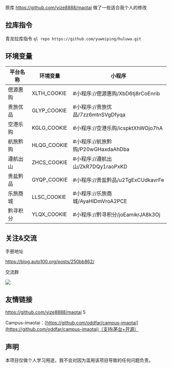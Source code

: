 原库 https://github.com/yize8888/maotai  做了一些适合我个人的修改

## 拉库指令

青龙拉库指令 `ql repo https://github.com/yuweiping/huluwa.git`

## 环境变量

| 平台名称 | 环境变量 | 小程序 |
|--------|-------------|-------------|
| 偲源惠购 | XLTH_COOKIE | #小程序://偲源惠购/XbD6tj8rCoEnrib |
| 贵旅优品 | GLYP_COOKIE | #小程序://贵旅优品/7zz6mtnSVgDfyqa |
| 空港乐购 | KGLG_COOKIE | #小程序://空港乐购/icspktXhWOjo7hA |
| 航旅黔购 | HLQG_COOKIE | #小程序://航旅黔购/P20wGHaxdaAhDba |
| 遵航出山 | ZHCS_COOKIE | #小程序://遵航出山/ZkR7DQy1raoPxKD |
| 贵盐黔品 | GYQP_COOKIE | #小程序://贵盐黔品/u2TgExCUdkavrFe |
| 乐旅商城 | LLSC_COOKIE | #小程序://乐旅商城/AyaHIDmVroA2PCE |
| 黔寻积分 | YLQX_COOKIE | #小程序://黔寻积分/joEamikrJA8k3Oj |

## 关注&交流

手册地址

https://blog.auto100.org/posts/250bb862/

交流群

![](https://cdn.cbd.int/blog-pic@1.2.19/%E8%91%AB%E8%8A%A6%E5%A8%83%E7%BA%A6%E8%8C%85%E5%8F%B0%E8%84%9A%E6%9C%AC%E4%BD%BF%E7%94%A8%E6%8C%87%E5%8D%97/qun.jpg)

## 友情链接
https://github.com/yize8888/maotai  5

Campus-imaotai：[https://github.com/oddfar/campus-imaotai](https://github.com/oddfar/campus-imaotai)（支持i茅台+开源）

## 声明
本项目仅做个人学习用途，我不会对因为滥用该项目导致的任何问题负责。
